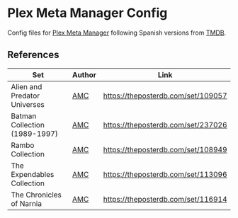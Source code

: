 # Plex Meta Manager Config

Config files for [Plex Meta Manager](https://metamanager.wiki/) following Spanish versions from [TMDB](https://www.themoviedb.org/).

## References

| Set                          | Author                                  | Link                               |
| ---------------------------- | --------------------------------------- | ---------------------------------- |
| Alien and Predator Universes | [AMC](https://theposterdb.com/user/AMC) | https://theposterdb.com/set/109057 |
| Batman Collection (1989-1997)    | [AMC](https://theposterdb.com/user/AMC) | https://theposterdb.com/set/237026 |
| Rambo Collection             | [AMC](https://theposterdb.com/user/AMC) | https://theposterdb.com/set/108949 |
| The Expendables Collection   | [AMC](https://theposterdb.com/user/AMC) | https://theposterdb.com/set/113096 |
| The Chronicles of Narnia | [AMC](https://theposterdb.com/user/AMC) | https://theposterdb.com/set/116914 |